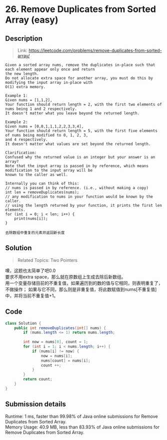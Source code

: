 # 26. Remove Duplicates from Sorted Array (easy)

## Description

> Link: https://leetcode.com/problems/remove-duplicates-from-sorted-array/

```
Given a sorted array nums, remove the duplicates in-place such that each element appear only once and return 
the new length.
Do not allocate extra space for another array, you must do this by modifying the input array in-place with 
O(1) extra memory.

Example 1:
Given nums = [1,1,2],
Your function should return length = 2, with the first two elements of nums being 1 and 2 respectively.
It doesn't matter what you leave beyond the returned length.

Example 2:
Given nums = [0,0,1,1,1,2,2,3,3,4],
Your function should return length = 5, with the first five elements of nums being modified to 0, 1, 2, 3, 
and 4 respectively.
It doesn't matter what values are set beyond the returned length.

Clarification:
Confused why the returned value is an integer but your answer is an array?
Note that the input array is passed in by reference, which means modification to the input array will be 
known to the caller as well.

Internally you can think of this:
// nums is passed in by reference. (i.e., without making a copy)
int len = removeDuplicates(nums);
// any modification to nums in your function would be known by the caller.
// using the length returned by your function, it prints the first len elements.
for (int i = 0; i < len; i++) {
    print(nums[i]);
}

去除数组中重复的元素并返回新长度

```


## Solution

> Related Topics: Two Pointers

噢，这题也太简单了吧0.0<br>
要求不用extra space，那么就在原数组上生成去除后新数组。<br>
用一个变量存储目前的不重复值，如果遍历到的数的值与它相同，则表明重复了，不做操作；
如果与它不同，那么则是非重复值，将此数赋值到nums[不重复值]中，并将当前不重复值+1。


## Code

```java
class Solution {
    public int removeDuplicates(int[] nums) {
        if (nums.length <= 1) return nums.length;
        
        int now = nums[0], count = 1;
        for (int i = 1; i < nums.length; i++) {
            if (nums[i] != now) {
                now = nums[i];
                nums[count] = nums[i];
                count ++;
            }            
        }
        return count;
    }
}
```


## Submission details
Runtime: 1 ms, faster than 99.98% of Java online submissions for Remove Duplicates from Sorted Array.<br>
Memory Usage: 40.9 MB, less than 83.93% of Java online submissions for Remove Duplicates from Sorted Array.
